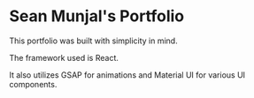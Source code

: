 # Sean Munjal's Portfolio

This portfolio was built with simplicity in mind. 

The framework used is React. 

It also utilizes GSAP for animations and Material UI for various UI components.